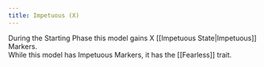 ```yaml
---
title: Impetuous (X)
---
```

During the Starting Phase this model gains X [[Impetuous State|Impetuous]] Markers.  
While this model has Impetuous Markers, it has the [[Fearless]] trait.